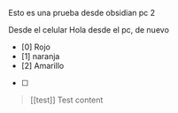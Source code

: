 Esto es una prueba desde obsidian pc 2

Desde el celular
Hola desde el pc, de nuevo


- [0] Rojo
- [1] naranja
- [2] Amarillo
- [ ]


> [[test]] Test
> content









